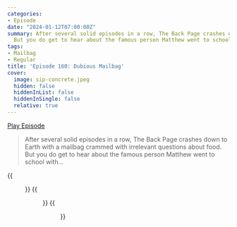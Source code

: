 ```yaml
---
categories:
- Episode
date: "2024-01-12T07:00:00Z"
summary: After several solid episodes in a row, The Back Page crashes down to Earth.
  But you do get to hear about the famous person Matthew went to school with...
tags:
- Mailbag
- Regular
title: 'Episode 160: Dubious Mailbag'
cover: 
  image: sip-concrete.jpeg
  hidden: false
  hiddenInList: false
  hiddenInSingle: false
  relative: true
---
```


[Play Episode](https://www.patreon.com/posts/episode-160-96319398)
> After several solid episodes in a row, The Back Page crashes down to Earth with a mailbag crammed with irrelevant questions about food. But you do get to hear about the famous person Matthew went to school with...

{{<figure 
    src="dench.jpeg" 
    alt="Dench" >}}
{{<figure 
    src="catchphrase.jpeg" 
    caption="Image credit: RyanPlugs" 
    alt="Catchphrase" >}}
{{<figure 
    src="velvetise.jpeg" 
    alt="Velvetise into happiness" >}}